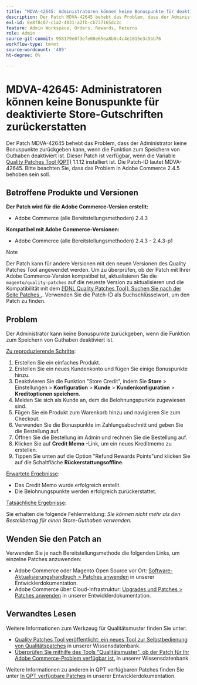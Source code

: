 ```yaml
---
title: "MDVA-42645: Administratoren können keine Bonuspunkte für deaktivierte Store-Gutschriften zurückerstatten."
description: Der Patch MDVA-42645 behebt das Problem, dass der Administrator keine Bonuspunkte zurückgeben kann, wenn die Funktion zum Speichern von Guthaben deaktiviert ist. Dieser Patch ist verfügbar, wenn das [Quality Patches Tool (QPT)](/help/announcements/adobe-commerce-announcements/magento-quality-patches-released-new-tool-to-self-serve-quality-patches.md) 1.1.12 installiert ist. Die Patch-ID lautet MDVA-42645. Bitte beachten Sie, dass das Problem in Adobe Commerce 2.4.5 behoben sein soll.
exl-id: 8e8f8c07-c1a2-4031-a2fb-cb737165dc2c
feature: Admin Workspace, Orders, Rewards, Returns
role: Admin
source-git-commit: 958179e0f3efe08e65ea8b0c4c4e1015e3c5bb76
workflow-type: tm+mt
source-wordcount: '489'
ht-degree: 0%

---
```


# MDVA-42645: Administratoren können keine Bonuspunkte für deaktivierte Store-Gutschriften zurückerstatten

Der Patch MDVA-42645 behebt das Problem, dass der Administrator keine Bonuspunkte zurückgeben kann, wenn die Funktion zum Speichern von Guthaben deaktiviert ist. Dieser Patch ist verfügbar, wenn die Variable [Quality Patches Tool (QPT)](/help/announcements/adobe-commerce-announcements/magento-quality-patches-released-new-tool-to-self-serve-quality-patches.md) 1.1.12 installiert ist. Die Patch-ID lautet MDVA-42645. Bitte beachten Sie, dass das Problem in Adobe Commerce 2.4.5 behoben sein soll.

## Betroffene Produkte und Versionen

**Der Patch wird für die Adobe Commerce-Version erstellt:**

* Adobe Commerce (alle Bereitstellungsmethoden) 2.4.3

**Kompatibel mit Adobe Commerce-Versionen:**

* Adobe Commerce (alle Bereitstellungsmethoden) 2.4.3 - 2.4.3-p1

>[!NOTE]
>
>Der Patch kann für andere Versionen mit den neuen Versionen des Quality Patches Tool angewendet werden. Um zu überprüfen, ob der Patch mit Ihrer Adobe Commerce-Version kompatibel ist, aktualisieren Sie die `magento/quality-patches` auf die neueste Version zu aktualisieren und die Kompatibilität mit dem [[!DNL Quality Patches Tool]: Suchen Sie nach der Seite Patches .](https://devdocs.magento.com/quality-patches/tool.html#patch-grid). Verwenden Sie die Patch-ID als Suchschlüsselwort, um den Patch zu finden.

## Problem

Der Administrator kann keine Bonuspunkte zurückgeben, wenn die Funktion zum Speichern von Guthaben deaktiviert ist.

<u>Zu reproduzierende Schritte</u>:

1. Erstellen Sie ein einfaches Produkt.
1. Erstellen Sie ein neues Kundenkonto und fügen Sie einige Bonuspunkte hinzu.
1. Deaktivieren Sie die Funktion &quot;Store Credit&quot;, indem Sie **Store** > Einstellungen > **Konfiguration** > **Kunde** > **Kundenkonfiguration** > **Kreditoptionen speichern**.
1. Melden Sie sich als Kunde an, dem die Belohnungspunkte zugewiesen sind.
1. Fügen Sie ein Produkt zum Warenkorb hinzu und navigieren Sie zum Checkout.
1. Verwenden Sie die Bonuspunkte im Zahlungsabschnitt und geben Sie die Bestellung auf.
1. Öffnen Sie die Bestellung im Admin und rechnen Sie die Bestellung auf.
1. Klicken Sie auf **Credit Memo** -Link, um ein neues Kreditmemo zu erstellen.
1. Tippen Sie unten auf die Option &quot;Refund Rewards Points&quot;und klicken Sie auf die Schaltfläche **Rückerstattungsoffline**.

<u>Erwartete Ergebnisse</u>:

* Das Credit Memo wurde erfolgreich erstellt.
* Die Belohnungspunkte werden erfolgreich zurückerstattet.

<u>Tatsächliche Ergebnisse</u>:

Sie erhalten die folgende Fehlermeldung: *Sie können nicht mehr als den Bestellbetrag für einen Store-Guthaben verwenden.*

## Wenden Sie den Patch an

Verwenden Sie je nach Bereitstellungsmethode die folgenden Links, um einzelne Patches anzuwenden:

* Adobe Commerce oder Magento Open Source vor Ort: [Software-Aktualisierungshandbuch > Patches anwenden](https://devdocs.magento.com/guides/v2.4/comp-mgr/patching/mqp.html) in unserer Entwicklerdokumentation.
* Adobe Commerce über Cloud-Infrastruktur: [Upgrades und Patches > Patches anwenden](https://devdocs.magento.com/cloud/project/project-patch.html) in unserer Entwicklerdokumentation.

## Verwandtes Lesen

Weitere Informationen zum Werkzeug für Qualitätsmuster finden Sie unter:

* [Quality Patches Tool veröffentlicht: ein neues Tool zur Selbstbedienung von Qualitätspatches](/help/announcements/adobe-commerce-announcements/magento-quality-patches-released-new-tool-to-self-serve-quality-patches.md) in unserer Wissensdatenbank.
* [Überprüfen Sie mithilfe des Tools &quot;Qualitätsmuster&quot;, ob der Patch für Ihr Adobe Commerce-Problem verfügbar ist.](/help/support-tools/patches-available-in-qpt-tool/check-patch-for-magento-issue-with-magento-quality-patches.md) in unserer Wissensdatenbank.

Weitere Informationen zu anderen in QPT verfügbaren Patches finden Sie unter [In QPT verfügbare Patches](https://devdocs.magento.com/quality-patches/tool.html#patch-grid) in unserer Entwicklerdokumentation.
